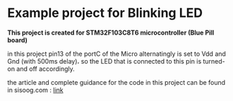 <h1> Example project for Blinking LED </h1>
<b>This project is created for STM32F103C8T6 microcontroller (Blue Pill board)</b>

in this project pin13 of the portC of the Micro alternatingly is set to Vdd and Gnd (with 500ms delay)، so the LED that is connected to this pin is turned-on and off accordingly.

the article and complete guidance for the code in this project can be found in sisoog.com : [link](https://sisoog.com/2020/08/%D8%A2%D9%85%D9%88%D8%B2%D8%B4-stm32-%D8%A8%D8%A7-%D8%AA%D9%88%D8%A7%D8%A8%D8%B9-ll-%D9%82%D8%B3%D9%85%D8%AA-%D8%B3%D9%88%D9%85-stm32cubemx-%D9%88-keil/)
